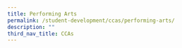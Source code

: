 ```yaml
---
title: Performing Arts
permalink: /student-development/ccas/performing-arts/
description: ""
third_nav_title: CCAs
---
```

